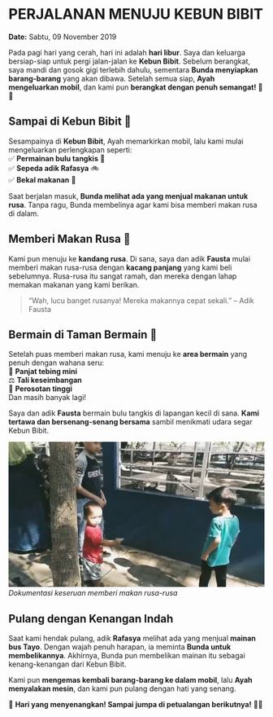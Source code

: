 # PERJALANAN MENUJU KEBUN BIBIT  
**Date:** Sabtu, 09 November 2019  

Pada pagi hari yang cerah, hari ini adalah **hari libur**. Saya dan keluarga bersiap-siap untuk pergi jalan-jalan ke **Kebun Bibit**. Sebelum berangkat, saya mandi dan gosok gigi terlebih dahulu, sementara **Bunda menyiapkan barang-barang** yang akan dibawa. Setelah semua siap, **Ayah mengeluarkan mobil**, dan kami pun **berangkat dengan penuh semangat!** 🚗💨  

## Sampai di Kebun Bibit 🌿  
Sesampainya di **Kebun Bibit**, Ayah memarkirkan mobil, lalu kami mulai mengeluarkan perlengkapan seperti:  
✅ **Permainan bulu tangkis** 🏸  
✅ **Sepeda adik Rafasya** 🚲  
✅ **Bekal makanan** 🍱  

Saat berjalan masuk, **Bunda melihat ada yang menjual makanan untuk rusa**. Tanpa ragu, Bunda membelinya agar kami bisa memberi makan rusa di dalam.  

## Memberi Makan Rusa 🦌  
Kami pun menuju ke **kandang rusa**. Di sana, saya dan adik **Fausta** mulai memberi makan rusa-rusa dengan **kacang panjang** yang kami beli sebelumnya. Rusa-rusa itu sangat ramah, dan mereka dengan lahap memakan makanan yang kami berikan.  

> “Wah, lucu banget rusanya! Mereka makannya cepat sekali.” – Adik Fausta  

## Bermain di Taman Bermain 🎠  
Setelah puas memberi makan rusa, kami menuju ke **area bermain** yang penuh dengan wahana seru:  
🎢 **Panjat tebing mini**  
⚖️ **Tali keseimbangan**  
🛝 **Perosotan tinggi**  
Dan masih banyak lagi!  

Saya dan adik **Fausta** bermain bulu tangkis di lapangan kecil di sana. **Kami tertawa dan bersenang-senang bersama** sambil menikmati udara segar Kebun Bibit.  

![Memberi makan rusa](assets/img/blog/tamanflora-2.png)  
_Dokumentasi keseruan memberi makan rusa-rusa_  

## Pulang dengan Kenangan Indah  
Saat kami hendak pulang, adik **Rafasya** melihat ada yang menjual **mainan bus Tayo**. Dengan wajah penuh harapan, ia meminta **Bunda untuk membelikannya**. Akhirnya, Bunda pun membelikan mainan itu sebagai kenang-kenangan dari Kebun Bibit.  

Kami pun **mengemas kembali barang-barang ke dalam mobil**, lalu **Ayah menyalakan mesin**, dan kami pun pulang dengan hati yang senang.  

🎉 **Hari yang menyenangkan! Sampai jumpa di petualangan berikutnya!** 🚀✨  

